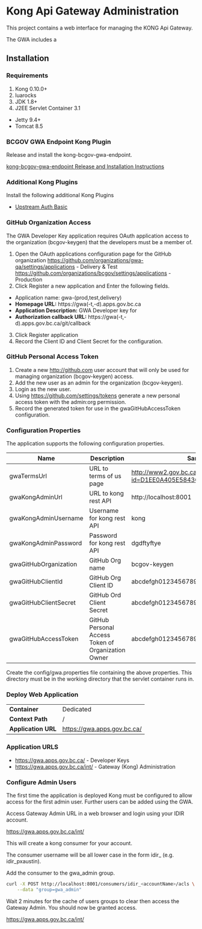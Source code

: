 # Kong Api Gateway Administration

This project contains a web interface for managing the KONG Api Gateway.

The GWA includes a  


## Installation

### Requirements

1. Kong 0.10.0+
2. luarocks
3. JDK 1.8+
4. J2EE Servlet Container 3.1
  * Jetty 9.4+
  * Tomcat 8.5

### BCGOV GWA Endpoint Kong Plugin

Release and install the kong-bcgov-gwa-endpoint.

[kong-bcgov-gwa-endpoint Release and Installation Instructions](https://gogs.data.gov.bc.ca/DataBC/kong-bcgov-gwa-endpoint)

### Additional Kong Plugins

Install the following additional Kong Plugins

* [Upstream Auth Basic](https://revolsys.github.io/kong-plugin-upstream-auth-basic/)

### GitHub Organization Access

The GWA Developer Key application requires OAuth application access to the organization (bcgov-keygen)
that the developers must be a member of.

1. Open the OAuth applications configuration page for the GitHub organization
     https://github.com/organizations/gwa-qa/settings/applications - Delivery & Test
     https://github.com/organizations/bcgov/settings/applications - Production
2. Click Register a new application and Enter the following fields.
  * Application name: gwa-(prod,test,delivery)
  * **Homepage URL:** https://gwa(-t,-d).apps.gov.bc.ca
  * **Application Description:** GWA Developer key for <environment>
  * **Authorization callback URL:** https://gwa(-t,-d).apps.gov.bc.ca/git/callback
3. Click Register application
4. Record the Client ID and Client Secret for the configuration.

### GitHub Personal Access Token

1. Create a new http://github.com user account that will only be used for managing organization (bcgov-keygen) access.
2. Add the new user as an admin for the organization (bcgov-keygen).
3. Login as the new user.
4. Using https://github.com/settings/tokens generate a new personal access token with the admin:org permission.
5. Record the generated token for use in the gwaGitHubAccessToken configuration.

### Configuration Properties
The application supports the following configuration properties.

| Name                  | Description                | Sample Value                                 |
|-----------------------|----------------------------|----------------------------------------------|
| gwaTermsUrl           | URL to terms of us page    | http://www2.gov.bc.ca/gov/content?id=D1EE0A405E584363B205CD4353E02C88 |
| gwaKongAdminUrl       | URL to kong rest API       | http://localhost:8001                        |
| gwaKongAdminUsername  | Username for kong rest API | kong                                         |
| gwaKongAdminPassword  | Password for kong rest API | dgdftyftye                                   |
| gwaGitHubOrganization | GitHub Org name            | bcgov-keygen                                 |
| gwaGitHubClientId     | GitHub Org Client ID       | abcdefgh0123456789123                        |
| gwaGitHubClientSecret | GitHub Ord Client Secret   | abcdefgh01234567890123456789012345678912     |
| gwaGitHubAccessToken  | GitHub Personal Access Token of Organization Owner | abcdefgh01234567890123456789012345678912     |

Create the config/gwa.properties file containing the above properties. This directory must be in
the working directory that the servlet container runs in.

### Deploy Web Application

|||
|---------------------|-----------------------------|
| **Container**       | Dedicated                   |
| **Context Path**    | /                           |
| **Application URL** | https://gwa.apps.gov.bc.ca/ |


### Application URLS

* https://gwa.apps.gov.bc.ca/     - Developer Keys
* https://gwa.apps.gov.bc.ca/int/ - Gateway (Kong) Administration

### Configure Admin Users

The first time the application is deployed Kong must be configured to allow access for the first
admin user. Further users can be added using the GWA.

Access Gateway Admin URL in a web browser and login using your IDIR account.

https://gwa.apps.gov.bc.ca/int/

This will create a kong consumer for your account.

The consumer username will be all lower case in the form idir_<accountname> (e.g. idir_pxaustin).

Add the consumer to the gwa_admin group.

```bash
curl -X POST http://localhost:8001/consumers/idir_<accountName>/acls \
    --data "group=gwa_admin"
```

Wait 2 minutes for the cache of users groups to clear then access the Gateway Admin. You should now
be granted access.

https://gwa.apps.gov.bc.ca/int/
